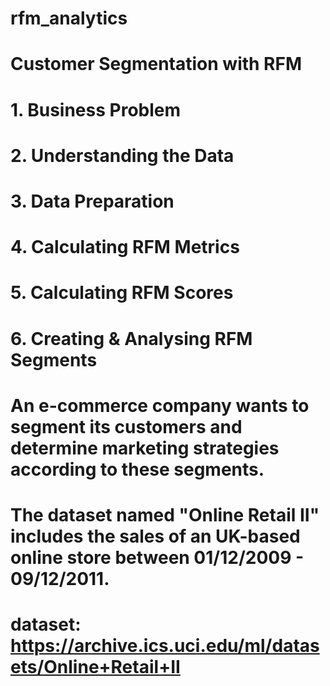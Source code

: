 # rfm_analytics

# Customer Segmentation with RFM

# 1. Business Problem
# 2. Understanding the Data
# 3. Data Preparation
# 4. Calculating RFM Metrics
# 5. Calculating RFM Scores
# 6. Creating & Analysing RFM Segments

# An e-commerce company wants to segment its customers and determine marketing strategies according to these segments.

# The dataset named "Online Retail II" includes the sales of an UK-based online store between 01/12/2009 - 09/12/2011.

# dataset: https://archive.ics.uci.edu/ml/datasets/Online+Retail+II
